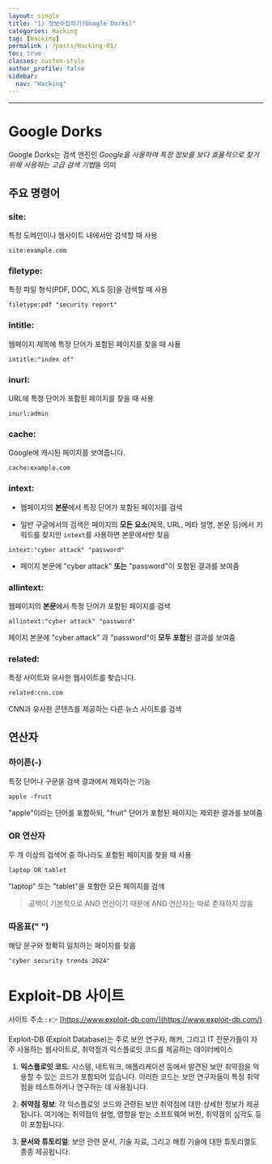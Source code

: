 ```yaml
---
layout: single
title: "1) 정보수집하기(Google Dorks)"
categories: Hacking
tag: [Hacking]
permalink : /posts/Hacking-01/
toc: true
classes: custom-style
author_profile: false
sidebar:
  nav: "Hacking"
---
```


<hr>

# Google Dorks

Google Dorks는 검색 엔진인 *Google을 사용하여 특정 정보를 보다 효율적으로 찾기 위해 사용하는 고급 검색 기법*을 의미

## 주요 명령어

### site:

특정 도메인이나 웹사이트 내에서만 검색할 때 사용

```
site:example.com
```

### filetype: 

특정 파일 형식(PDF, DOC, XLS 등)을 검색할 때 사용

```
filetype:pdf "security report"
```

### intitle:

웹페이지 제목에 특정 단어가 포함된 페이지를 찾을 때 사용

```
intitle:"index of"
```

### inurl:

URL에 특정 단어가 포함된 페이지를 찾을 때 사용

```
inurl:admin
```

### cache:

Google에 캐시된 페이지를 보여줍니다.

```
cache:example.com
```

### intext:

- 웹페이지의 **본문**에서 특정 단어가 포함된 페이지를 검색

- 일반 구글에서의 검색은 페이지의 **모든 요소**(제목, URL, 메타 설명, 본문 등)에서 키워드를 찾지만 `intext`를 사용하면 본문에서만 찾음

```
intext:"cyber attack" "password"
```

- 페이지 본문에 "cyber attack" **또는** "password"이 포함된 결과를 보여줌

### allintext:

웹페이지의 **본문**에서 특정 단어가 포함된 페이지를 검색

```
allintext:"cyber attack" "password"
```

페이지 본문에 "cyber attack" 과 "password"이 **모두 포함**된 결과를 보여줌

### related:

특정 사이트와 유사한 웹사이트를 찾습니다.

```
related:cnn.com
```

CNN과 유사한 콘텐츠를 제공하는 다른 뉴스 사이트를 검색

## 연산자

### 하이픈(-)

특정 단어나 구문을 검색 결과에서 제외하는 기능

```
apple -fruit
```

"apple"이라는 단어를 포함하되, "fruit" 단어가 포함된 페이지는 제외한 결과를 보여줌

### OR 연산자

두 개 이상의 검색어 중 하나라도 포함된 페이지를 찾을 때 사용

```
laptop OR tablet
```

"laptop" 또는 "tablet"을 포함한 모든 페이지를 검색

> 공백이 기본적으로 AND 연산이기 때문에 AND 연산자는 따로 존재하지 않음

### 따옴표(" ")

해당 문구와 정확히 일치하는 페이지를 찾음

```
"cyber security trends 2024"
```

# Exploit-DB 사이트

사이트 주소 : 👉 [https://www.exploit-db.com/](https://www.exploit-db.com/)

Exploit-DB (Exploit Database)는 주로 보안 연구자, 해커, 그리고 IT 전문가들이 자주 사용하는 웹사이트로, 취약점과 익스플로잇 코드를 제공하는 데이터베이스

1. **익스플로잇 코드**: 시스템, 네트워크, 애플리케이션 등에서 발견된 보안 취약점을 악용할 수 있는 코드가 포함되어 있습니다. 이러한 코드는 보안 연구자들이 특정 취약점을 테스트하거나 연구하는 데 사용됩니다.

2. **취약점 정보**: 각 익스플로잇 코드와 관련된 보안 취약점에 대한 상세한 정보가 제공됩니다. 여기에는 취약점의 설명, 영향을 받는 소프트웨어 버전, 취약점의 심각도 등이 포함됩니다.

3. **문서와 튜토리얼**: 보안 관련 문서, 기술 자료, 그리고 해킹 기술에 대한 튜토리얼도 종종 제공됩니다.